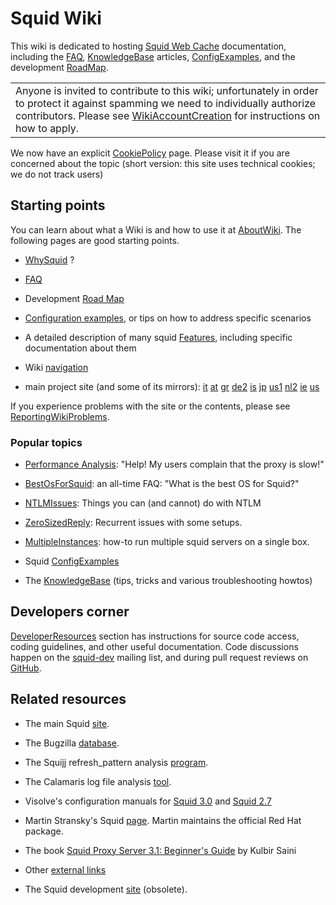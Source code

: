 # Squid Wiki

This wiki is dedicated to hosting [Squid Web
Cache](http://www.squid-cache.org/) documentation, including the
[FAQ](https://wiki.squid-cache.org/action/show/FrontPage/SquidFaq#),
[KnowledgeBase](https://wiki.squid-cache.org/action/show/FrontPage/KnowledgeBase#)
articles,
[ConfigExamples](https://wiki.squid-cache.org/action/show/FrontPage/ConfigExamples#),
and the development
[RoadMap](https://wiki.squid-cache.org/action/show/FrontPage/RoadMap#).

|                                                                                                                                                                                                                                                                                                 |
| ----------------------------------------------------------------------------------------------------------------------------------------------------------------------------------------------------------------------------------------------------------------------------------------------- |
| Anyone is invited to contribute to this wiki; unfortunately in order to protect it against spamming we need to individually authorize contributors. Please see [WikiAccountCreation](https://wiki.squid-cache.org/action/show/FrontPage/WikiAccountCreation#) for instructions on how to apply. |

We now have an explicit
[CookiePolicy](https://wiki.squid-cache.org/action/show/FrontPage/CookiePolicy#)
page. Please visit it if you are concerned about the topic (short
version: this site uses technical cookies; we do not track users)

## Starting points

You can learn about what a Wiki is and how to use it at
[AboutWiki](https://wiki.squid-cache.org/action/show/FrontPage/AboutWiki#).
The following pages are good starting points.

  - [WhySquid](https://wiki.squid-cache.org/action/show/FrontPage/WhySquid#)
    ?

  - [FAQ](https://wiki.squid-cache.org/action/show/FrontPage/SquidFaq#)

  - Development [Road
    Map](https://wiki.squid-cache.org/action/show/FrontPage/RoadMap/Squid3#)

  - [Configuration
    examples](https://wiki.squid-cache.org/action/show/FrontPage/ConfigExamples#),
    or tips on how to address specific scenarios

  - A detailed description of many squid
    [Features](https://wiki.squid-cache.org/action/show/FrontPage/Features#),
    including specific documentation about them

  - Wiki
    [navigation](https://wiki.squid-cache.org/action/show/FrontPage/SiteNavigation#)

  - main project site (and some of its mirrors):
    [it](http://www1.it.squid-cache.org)
    [at](http://www1.at.squid-cache.org)
    [gr](http://www1.gr.squid-cache.org)
    [de2](http://www2.de.squid-cache.org)
    [is](http://www1.is.squid-cache.org)
    [jp](http://www1.jp.squid-cache.org)
    [us1](http://www1.us.squid-cache.org)
    [nl2](http://www2.nl.squid-cache.org)
    [ie](http://www1.ie.squid-cache.org)
    [us](http://www.squid-cache.org)

If you experience problems with the site or the contents, please see
[ReportingWikiProblems](https://wiki.squid-cache.org/action/show/FrontPage/ReportingWikiProblems#).

### Popular topics

  - [Performance
    Analysis](https://wiki.squid-cache.org/action/show/FrontPage/KnowledgeBase/PerformanceAnalysis#):
    "Help\! My users complain that the proxy is slow\!"

  - [BestOsForSquid](https://wiki.squid-cache.org/action/show/FrontPage/BestOsForSquid#):
    an all-time FAQ: "What is the best OS for Squid?"

  - [NTLMIssues](https://wiki.squid-cache.org/action/show/FrontPage/NTLMIssues#):
    Things you can (and cannot) do with NTLM

  - [ZeroSizedReply](https://wiki.squid-cache.org/action/show/FrontPage/ZeroSizedReply#):
    Recurrent issues with some setups.

  - [MultipleInstances](https://wiki.squid-cache.org/action/show/FrontPage/MultipleInstances#):
    how-to run multiple squid servers on a single box.

  - Squid
    [ConfigExamples](https://wiki.squid-cache.org/action/show/FrontPage/ConfigExamples#)

  - The
    [KnowledgeBase](https://wiki.squid-cache.org/action/show/FrontPage/KnowledgeBase#)
    (tips, tricks and various troubleshooting howtos)

## Developers corner

[DeveloperResources](https://wiki.squid-cache.org/action/show/FrontPage/DeveloperResources#)
section has instructions for source code access, coding guidelines, and
other useful documentation. Code discussions happen on the
[squid-dev](http://www.squid-cache.org/Support/mailing-lists.html#squid-dev)
mailing list, and during pull request reviews on
[GitHub](https://github.com/squid-cache/).

## Related resources

  - The main Squid [site](http://www.squid-cache.org/).

  - The Bugzilla [database](http://bugs.squid-cache.org/index.cgi).

  - The Squijj refresh\_pattern analysis
    [program](http://www.mnot.net/squij/).

  - The Calamaris log file analysis
    [tool](http://freshmeat.net/projects/calamaris/).

  - Visolve's configuration manuals for
    [Squid 3.0](http://www.visolve.com/squid/squid30/contents.php) and
    [Squid 2.7](http://www.visolve.com/squid/squid27/contents_27.php)

  - Martin Stransky's Squid
    [page](http://people.redhat.com/stransky/squid/). Martin maintains
    the official Red Hat package.

  - The book [Squid Proxy Server 3.1: Beginner's
    Guide](https://www.packtpub.com/squid-proxy-server-3-1-beginners-guide/book)
    by Kulbir Saini

  - Other [external
    links](https://wiki.squid-cache.org/action/show/FrontPage/ExternalLinks#)

  - The Squid development [site](http://devel.squid-cache.org)
    (obsolete).
